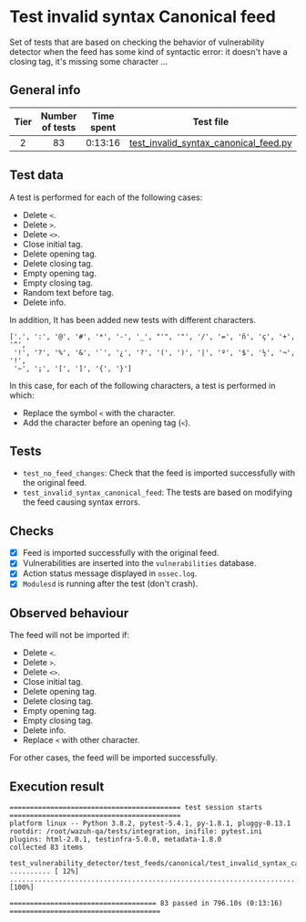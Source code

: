 # Test invalid syntax Canonical feed

Set of tests that are based on checking the behavior of vulnerability detector when the feed has some kind of syntactic
error: it doesn't have a closing tag, it's missing some character ...

## General info

|Tier | Number of tests | Time spent| Test file |
|:--:|:--:|:--:|:--:|
| 2 | 83 | 0:13:16 | [test_invalid_syntax_canonical_feed.py](../../../test_feeds/canonical/test_invalid_syntax_canonical_feed.py)|

## Test data

A test is performed for each of the following cases:

- Delete `<`.
- Delete `>`.
- Delete `<>`.
- Close initial tag.
- Delete opening tag.
- Delete closing tag.
- Empty opening tag.
- Empty closing tag.
- Random text before tag.
- Delete info.

In addition, It has been added new tests with different characters.

```
['.', ':', '@', '#', '*', '-', '_', "'", '"', '/', '=', 'ñ', 'ç', '+', '^',
 '!', '?', '%', '&', '`', '¿', '?', '(', ')', '|', 'º', '$', '½', '¬',  '!',
 '~', '¡', '[', ']', '{', '}']
```

In this case, for each of the following characters, a test is performed in which:
 - Replace the symbol `<` with the character.
 - Add the character before an opening tag (`<`).

## Tests

- `test_no_feed_changes`: Check that the feed is imported successfully with the original feed.
- `test_invalid_syntax_canonical_feed`: The tests are based on modifying the feed causing syntax errors.

## Checks

- [x] Feed is imported successfully with the original feed.
- [x] Vulnerabilities are inserted into the `vulnerabilities` database.
- [x] Action status message displayed in `ossec.log`.
- [x] `Modulesd` is running after the test (don't crash).

## Observed behaviour

The feed will not be imported if:

- Delete `<`.
- Delete `>`.
- Delete `<>`.
- Close initial tag.
- Delete opening tag.
- Delete closing tag.
- Empty opening tag.
- Empty closing tag.
- Delete info.
- Replace `<` with other character.

For other cases, the feed will be imported successfully.

## Execution result

```
========================================== test session starts ==========================================
platform linux -- Python 3.8.2, pytest-5.4.1, py-1.8.1, pluggy-0.13.1
rootdir: /root/wazuh-qa/tests/integration, inifile: pytest.ini
plugins: html-2.0.1, testinfra-5.0.0, metadata-1.8.0
collected 83 items

test_vulnerability_detector/test_feeds/canonical/test_invalid_syntax_canonical_feed.py .......... [ 12%]
.........................................................................                         [100%]

==================================== 83 passed in 796.10s (0:13:16) =====================================
```

